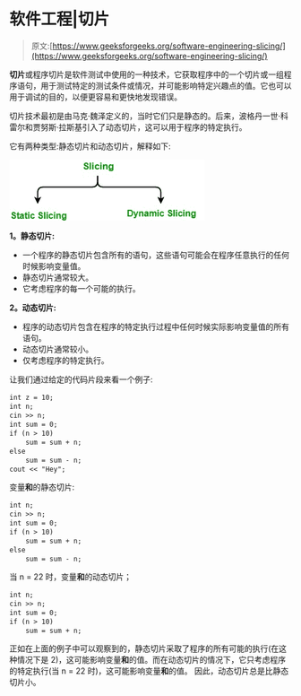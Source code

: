 # 软件工程|切片

> 原文:[https://www.geeksforgeeks.org/software-engineering-slicing/](https://www.geeksforgeeks.org/software-engineering-slicing/)

**切片**或程序切片是软件测试中使用的一种技术，它获取程序中的一个切片或一组程序语句，用于测试特定的测试条件或情况，并可能影响特定兴趣点的值。它也可以用于调试的目的，以便更容易和更快地发现错误。

切片技术最初是由马克·魏泽定义的，当时它们只是静态的。后来，波格丹一世·科雷尔和贾努斯·拉斯基引入了动态切片，这可以用于程序的特定执行。

它有两种类型:静态切片和动态切片，解释如下:

![](img/c68340e80b4d12c527a6967d0aae6712.png)

**1。静态切片:**

*   一个程序的静态切片包含所有的语句，这些语句可能会在程序任意执行的任何时候影响变量值。
*   静态切片通常较大。
*   它考虑程序的每一个可能的执行。

**2。动态切片:**

*   程序的动态切片包含在程序的特定执行过程中任何时候实际影响变量值的所有语句。
*   动态切片通常较小。
*   仅考虑程序的特定执行。

让我们通过给定的代码片段来看一个例子:

```
int z = 10;
int n;
cin >> n;
int sum = 0;
if (n > 10)
    sum = sum + n;
else
    sum = sum - n;
cout << "Hey";
```

变量**和**的静态切片:

```
int n;
cin >> n;
int sum = 0;
if (n > 10)
    sum = sum + n;
else
    sum = sum - n;
```

当 n = 22 时，变量**和**的动态切片；

```
int n;
cin >> n;
int sum = 0;
if (n > 10)
    sum = sum + n;
```

正如在上面的例子中可以观察到的，静态切片采取了程序的所有可能的执行(在这种情况下是 2)，这可能影响变量**和**的值。而在动态切片的情况下，它只考虑程序的特定执行(当 n = 22 时)，这可能影响变量**和**的值。
因此，动态切片总是比静态切片小。